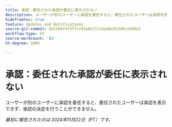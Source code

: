 ```yaml
---
title: 承認：委任された承認が委任に表示されない
description: ユーザーが別のユーザーに承認を委任すると、委任されたユーザーは承認を表示できず、承認の決定を行うことができません。
hidefromtoc: true
feature: Updates and Notifications
source-git-commit: 8a12bbfaf3f7cc01a8a717cbad8c62330cc690a3
workflow-type: ht
source-wordcount: '62'
ht-degree: 100%

---
```


# 承認：委任された承認が委任に表示されない

ユーザーが別のユーザーに承認を委任すると、委任されたユーザーは承認を表示できず、承認の決定を行うことができません。

_最初に報告されたのは 2024年11月22日（PT）です。_
